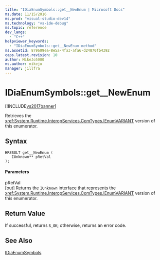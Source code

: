 ```yaml
---
title: "IDiaEnumSymbols::get__NewEnum | Microsoft Docs"
ms.date: 11/15/2016
ms.prod: "visual-studio-dev14"
ms.technology: "vs-ide-debug"
ms.topic: reference
dev_langs: 
  - "C++"
helpviewer_keywords: 
  - "IDiaEnumSymbols::get__NewEnum method"
ms.assetid: 879609ea-8e5a-4fa3-afa6-d24870fb4392
caps.latest.revision: 10
author: MikeJo5000
ms.author: mikejo
manager: jillfra
---
```

# IDiaEnumSymbols::get__NewEnum
[!INCLUDE[vs2017banner](../../includes/vs2017banner.md)]

Retrieves the <xref:System.Runtime.InteropServices.ComTypes.IEnumVARIANT> version of this enumerator.  
  
## Syntax  
  
```cpp#  
HRESULT get__NewEnum (   
   IUnknown** pRetVal  
);  
```  
  
#### Parameters  
 pRetVal  
 [out] Returns the `IUnknown` interface that represents the <xref:System.Runtime.InteropServices.ComTypes.IEnumVARIANT> version of this enumerator.  
  
## Return Value  
 If successful, returns `S_OK`; otherwise, returns an error code.  
  
## See Also  
 [IDiaEnumSymbols](../../debugger/debug-interface-access/idiaenumsymbols.md)
